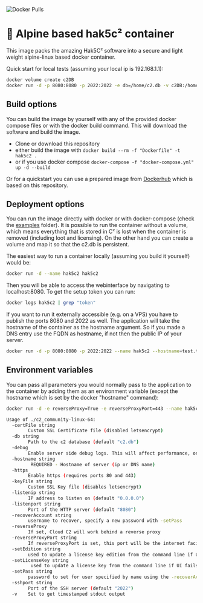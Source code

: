 ![Docker Pulls](https://img.shields.io/docker/pulls/lindezagrey/hak5c2?style=plastic)

# 🐋 Alpine based hak5c² container

This image packs the amazing Hak5C² software into a secure and light weight alpine-linux based docker container.

Quick start for local tests (assuming your local ip is 192.168.1.1):

```sh
docker volume create c2DB
docker run -d -p 8080:8080 -p 2022:2022 -e db=/home/c2.db -v c2DB:/home --name hak5c2 --hostname=192.168.1.1 lindezagrey/hak5c2
```

## Build options

You can build the image by yourself with any of the provided docker compose files or with the docker build command. This will download the software and build the image.

* Clone or download this repository
* either build the image with ```docker build --rm -f "Dockerfile" -t hak5c2 .```
* or if you use docker compose ```docker-compose -f "docker-compose.yml" up -d --build```

Or for a quickstart you can use a prepared image from [Dockerhub](https://hub.docker.com/r/lindezagrey/hak5c2) which is based on this repository.

## Deployment options

You can run the image directly with docker or with docker-compose (check the [examples](/examples) folder). It is possible to run the container without a volume, which means everything that is stored in C² is lost when the container is removed (including loot and licensing). On the other hand you can create a volume and map it so that the c2.db is persistent.

The easiest way to run a container locally (assuming you build it yourself) would be:

```sh
docker run -d --name hak5c2 hak5c2
```

Then you will be able to access the webinterface by navigating to localhost:8080.
To get the setup token you can run:

```sh
docker logs hak5c2 | grep "token"
```

If you want to run it externally accessible (e.g. on a VPS) you have to publish the ports 8080 and 2022 as well.
The application will take the hostname of the container as the hostname argument. So if you made a DNS entry use the FQDN as hostname, if not then the public IP of your server.

```sh
docker run -d -p 8080:8080 -p 2022:2022 --name hak5c2 --hostname=test.test.com hak5c2
```

## Environment variables

You can pass all parameters you would normally pass to the application to the container by adding them as an environment variable (except the hostname which is set by the docker "hostname" command):

```sh
docker run -d -e reverseProxy=True -e reverseProxyPort=443 --name hak5c2 hak5c2
```

```sh
Usage of ./c2_community-linux-64:
  -certFile string
    	Custom SSL Certificate file (disabled letsencrypt)
  -db string
    	Path to the c2 database (default "c2.db")
  -debug
    	Enable server side debug logs. This will affect performance, only use while actively troubleshooting. Setting this sets -v automatically
  -hostname string
    	 REQUIRED - Hostname of server (ip or DNS name)
  -https
    	Enable https (requires ports 80 and 443)
  -keyFile string
    	Custom SSL Key file (disables letsencrypt)
  -listenip string
    	IP address to listen on (default "0.0.0.0")
  -listenport string
    	Port of the HTTP server (default "8080")
  -recoverAccount string
    	username to recover, specify a new password with -setPass
  -reverseProxy
    	If set, Cloud C2 will work behind a reverse proxy
  -reverseProxyPort string
    	If reverseProxyPort is set, this port will be the internet facing port the Cloud C2 will be available at
  -setEdition string
    	used to update a license key edition from the command line if UI fails
  -setLicenseKey string
    	 used to update a license key from the command line if UI fails
  -setPass string
    	password to set for user specified by name using the -recoverAccount argument
  -sshport string
    	Port of the SSH server (default "2022")
  -v	Set to get timestamped stdout output
```
